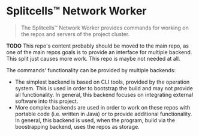 # Splitcells™ Network Worker

> The Splitcells™ Network Worker provides commands for working on the repos and servers of the project cluster.

**TODO** This repo's content probably should be moved to the main repo,
as one of the main repos goals is to provide an interface for multiple backend.
This split just causes more work.
This repo is maybe not needed at all.

The commands' functionality can be provided by multiple backends:
* The simplest backend is based on CLI tools, provided by the operation system.
  This is used in order to bootstrap the build and may not provide all functionality.
  In general, this backend focuses on integrating external software into this project.
* More complex backends are used in order to work on these repos with portable code (i.e. written in Java) or
  to provide additional functionality.
  In general, this backend is used, when the program, build via the boostrapping backend,
  uses the repos as storage.